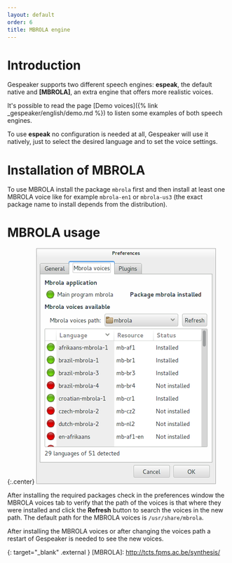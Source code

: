 ```yaml
---
layout: default
order: 6
title: MBROLA engine
---
```

# Introduction

Gespeaker supports two different speech engines: **espeak**, the default native
and **[MBROLA]**, an extra engine that offers more realistic voices.

It's possible to read the page
[Demo voices]({% link _gespeaker/english/demo.md %})
to listen some examples of both speech engines.

To use **espeak** no configuration is needed at all, Gespeaker will use it
natively, just to select the desired language and to set the voice settings.

# Installation of MBROLA

To use MBROLA install the package ```mbrola``` first and then install at least
one MBROLA voice like for example ```mbrola-en1``` or ```mbrola-us3```
(the exact package name to install depends from the distribution).

# MBROLA usage

{:.center}
![Preferences window for MBROLA](/resources/gespeaker/archive/latest/english/mbrola.png)

After installing the required packages check in the preferences window the
MBROLA voices tab to verify that the path of the voices is that where they were
installed and click the **Refresh** button to search the voices in the new path.
The default path for the MBROLA voices is ```/usr/share/mbrola```.

After installing the MBROLA voices or after changing the voices path a restart
of Gespeaker is needed to see the new voices.

{: target="_blank" .external }
[MBROLA]: http://tcts.fpms.ac.be/synthesis/